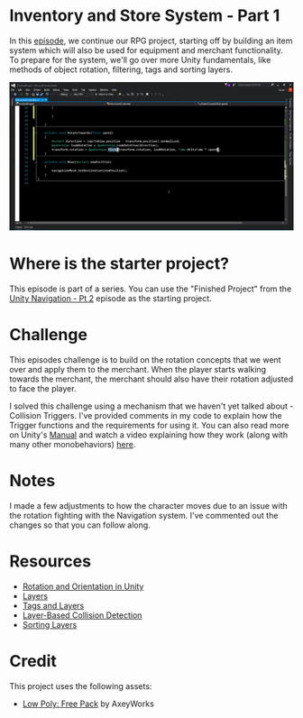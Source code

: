 
# Inventory and Store System - Part 1

In this [episode](), we continue our RPG project, starting off by building an item system which will also be used for equipment and merchant functionality. To prepare for the system, we'll go over more Unity fundamentals, like methods of object rotation, filtering, tags and sorting layers.

[![screenshot](screenshot.png)](https://channel9.msdn.com/Shows/dotGAME/Inventory-and-Store-System-Part-1)

# Where is the starter project?
This episode is part of a series. You can use the "Finished Project" from the [Unity Navigation - Pt 2](../UnityNavigationPt2) episode as the starting project.

# Challenge
This episodes challenge is to build on the rotation concepts that we went over and apply them to the merchant. When the player starts walking towards the merchant, the merchant should also have their rotation adjusted to face the player. 

I solved this challenge using a mechanism that we haven't yet talked about - Collision Triggers. I've provided comments in my code to explain how the Trigger functions and the requirements for using it. You can also read more on Unity's [Manual](https://docs.unity3d.com/Manual/CollidersOverview.html) and watch a video explaining how they work (along with many other monobehaviors) [here](https://youtu.be/8m0ONRsg3J0).

# Notes
I made a few adjustments to how the character moves due to an issue with the rotation fighting with the Navigation system. I've commented out the changes so that you can follow along. 

# Resources

* [Rotation and Orientation in Unity](https://docs.unity3d.com/Manual/QuaternionAndEulerRotationsInUnity.html)
* [Layers](https://docs.unity3d.com/Manual/Layers.html)
* [Tags and Layers](https://docs.unity3d.com/Manual/class-TagManager.html)
* [Layer-Based Collision Detection](https://docs.unity3d.com/Manual/LayerBasedCollision.html)
* [Sorting Layers](https://unity3d.com/learn/tutorials/topics/2d-game-creation/sorting-layers)

# Credit

This project uses the following assets:

* [Low Poly: Free Pack](https://www.assetstore.unity3d.com/en/#!/content/58821) by AxeyWorks
